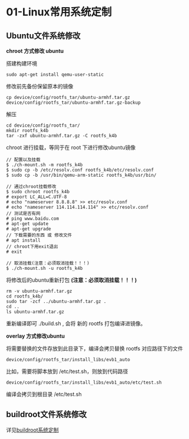 # 01-Linux常用系统定制

## Ubuntu文件系统修改

**chroot 方式修改 ubuntu**

搭建构建环境

```shell
sudo apt-get install qemu-user-static
```

修改前先备份保留原本的镜像

```shell
cp device/config/rootfs_tar/ubuntu-armhf.tar.gz device/config/rootfs_tar/ubuntu-armhf.tar.gz-backup
```

解压

```shell
cd device/config/rootfs_tar/
mkdir rootfs_k4b
tar -zxf ubuntu-armhf.tar.gz -C rootfs_k4b
```

chroot 进行挂载，等同于在 root 下进行修改ubuntu镜像

```shell
// 配置以及挂载
$ ./ch-mount.sh -m rootfs_k4b
$ sudo cp -b /etc/resolv.conf rootfs_k4b/etc/resolv.conf
$ sudo cp -b /usr/bin/qemu-arm-static rootfs_k4b/usr/bin/

// 通过chroot挂载修改
$ sudo chroot rootfs_k4b
# export LC_ALL=C.UTF-8
# echo "nameserver 8.8.8.8" >> etc/resolv.conf
# echo "nameserver 114.114.114.114" >> etc/resolv.conf
// 测试是否有网
# ping www.baidu.com  
# apt-get update
# apt-get upgrade
// 下载需要的东西 或 修改文件
# apt install 		
// chroot下用exit退出
# exit

// 取消挂载(注意：必须取消挂载！！！)
$ ./ch-mount.sh -u rootfs_k4b
```



将修改后的ubuntu重新打包 **(注意：必须取消挂载！！！)**

```shell
rm -v ubuntu-armhf.tar.gz
cd rootfs_k4b/
sudo tar -zcf ../ubuntu-armhf.tar.gz .
cd ..
ls ubuntu-armhf.tar.gz
```

重新编译即可 ./build.sh , 会将 新的 rootfs 打包编译进镜像。

**overlay 方式修改ubuntu**

将需要替换的文件存放到此目录下，编译会拷贝替换 rootfs 对应路径下的文件

```
device/config/rootfs_tar/install_libs/evb1_auto
```



比如，需要将脚本放到 /etc/test.sh，则放到代码路径

```
device/config/rootfs_tar/install_libs/evb1_auto/etc/test.sh
```

编译会拷贝到根目录 /etc/test.sh





## buildroot文件系统修改

详见[buildroot系统定制](./02-buildroot系统定制.md)
